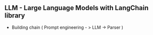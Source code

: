 ## LLM - Large Language Models with LangChain library  
* Building chain ( Prompt engineering - > LLM -> Parser )
